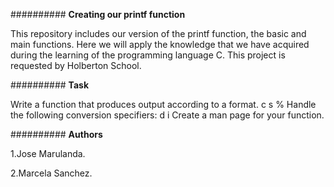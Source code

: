 ########## **Creating our printf function**

This repository includes our version of the printf function, the basic and main functions. Here we will apply the knowledge that we have acquired during the learning of the programming language C.
This project is requested by Holberton School.



########## **Task**

Write a function that produces output according to a format.
c
s
%
Handle the following conversion specifiers:
d
i
Create a man page for your function.



########## **Authors**

1.Jose Marulanda.

2.Marcela Sanchez.
